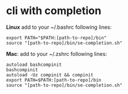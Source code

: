 # cli with completion

**Linux**
add to your ~/.bashrc following lines:
```
export PATH="$PATH:[path-to-repo]/bin"
source "[path-to-repo]/bin/se-completion.sh"
```

**Mac**:
add to your ~/.zshrc following lines:
```
autoload bashcompinit
bashcompinit
autoload -Uz compinit && compinit
export PATH=$PATH:[path-to-repo]/bin
source "[path-to-repo]/bin/se-completion.sh"
```
